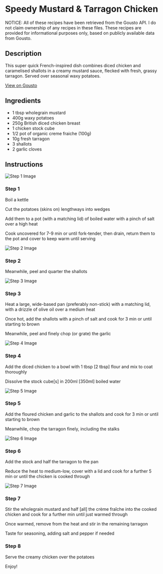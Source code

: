 # Speedy Mustard & Tarragon Chicken 

NOTICE: All of these recipes have been retrieved from the Gousto API. I do not claim ownership of any recipes in these files. These recipes are provided for informational purposes only, based on publicly available data from Gousto.

## Description

This super quick French-inspired dish combines diced chicken and caramelised shallots in a creamy mustard sauce, flecked with fresh, grassy tarragon. Served over seasonal waxy potatoes. 

[View on Gousto](https://www.gousto.co.uk/recipes/cookbook/speedy-mustard-tarragon-chicken)

## Ingredients

- 1 tbsp wholegrain mustard
- 400g waxy potatoes 
- 250g British diced chicken breast
- 1 chicken stock cube
- 1/2 pot of organic creme fraiche (100g)
- 10g fresh tarragon
- 3 shallots
- 2 garlic cloves

## Instructions

![Step 1 Image](https://production-media.gousto.co.uk/cms/recipe-step-image/516-1-x200.jpg)

### Step 1

Boil a kettle


Cut the&nbsp;potatoes (skins on) lengthways into wedges


Add them to a pot (with a matching lid) of boiled water with a pinch of salt over a high heat


Cook uncovered for 7-9 min or until fork-tender, then drain, return them to the pot and cover to keep warm until serving

![Step 2 Image](https://production-media.gousto.co.uk/cms/recipe-step-image/516-2-x200.jpg)

### Step 2

Meanwhile, peel and quarter the shallots

![Step 3 Image](https://production-media.gousto.co.uk/cms/recipe-step-image/516-3-x200.jpg)

### Step 3

Heat a large, wide-based pan (preferably non-stick) with a matching lid, with a drizzle of&nbsp;olive oil over a medium heat


Once hot, add the shallots with a pinch of salt and cook for 3 min or until starting to brown


Meanwhile, peel and finely chop (or grate) the garlic

![Step 4 Image](https://production-media.gousto.co.uk/cms/recipe-step-image/516-4-x200.jpg)

### Step 4

Add the diced chicken to a bowl with 1 tbsp <span class="text-danger">[2 tbsp]</span>&nbsp;flour and mix to coat thoroughly


Dissolve the stock cube<span class="text-danger">[s]</span>&nbsp;in 200ml <span class="text-danger">[350ml]</span>&nbsp;boiled water

![Step 5 Image](https://production-media.gousto.co.uk/cms/recipe-step-image/516-5-x200.jpg)

### Step 5

Add the floured&nbsp;chicken and garlic to the shallots and cook for 3 min or until starting to brown


Meanwhile, chop the tarragon finely, including the stalks

![Step 6 Image](https://production-media.gousto.co.uk/cms/recipe-step-image/516-6-x200.jpg)

### Step 6

Add the stock and half the tarragon to the pan


Reduce the heat to medium-low, cover with a lid and cook for a further 5 min or until the chicken is cooked through

![Step 7 Image](https://production-media.gousto.co.uk/cms/recipe-step-image/516-7-x200.jpg)

### Step 7

Stir&nbsp;the wholegrain mustard and half <span class="text-danger">[all]&nbsp;</span>the cr&egrave;me fra&icirc;che into the cooked chicken and cook for a further min until just warmed through


Once warmed, remove from the heat and stir in the remaining tarragon


Taste for seasoning, adding salt and pepper if needed

### Step 8

Serve the creamy chicken over the potatoes


Enjoy!

